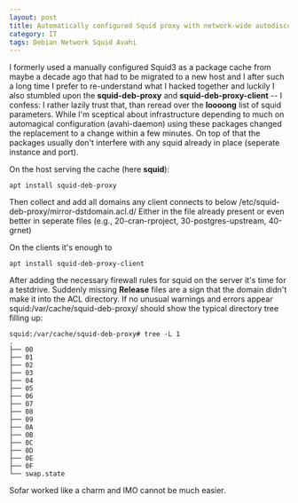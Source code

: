 ```yaml
---
layout: post
title: Automatically configured Squid proxy with network-wide autodiscovery for Debian package caching
category: IT
tags: Debian Network Squid Avahi
---
```


I formerly used a manually configured Squid3 as a package cache from maybe a decade ago that had to be
migrated to a new host and I after such a long time I prefer to re-understand what I hacked together
and luckily I also stumbled upon the **squid-deb-proxy** and **squid-deb-proxy-client**
-- I confess: I rather lazily trust that, than reread over the **loooong** list of squid parameters.
While I'm sceptical about infrastructure depending to much on automagical configuration (avahi-daemon) using these packages
changed the replacement to a change within a few minutes.
On top of that the packages usually don't interfere with any squid already in place (seperate instance and port).

On the host serving the cache (here **squid**):
~~~
apt install squid-deb-proxy
~~~
Then collect and add all domains any client connects to below /etc/squid-deb-proxy/mirror-dstdomain.acl.d/
Either in the file already present or even better in seperate files
(e.g., 20-cran-rproject, 30-postgres-upstream, 40-grnet)

On the clients it's enough to
~~~
apt install squid-deb-proxy-client
~~~

After adding the necessary firewall rules for squid on the server it's time for a testdrive.
Suddenly missing **Release** files are a sign that the domain didn't make it into the ACL directory.
If no unusual warnings and errors appear squid:/var/cache/squid-deb-proxy/ should show the typical directory tree filling up:
~~~
squid:/var/cache/squid-deb-proxy# tree -L 1
.
├── 00
├── 01
├── 02
├── 03
├── 04
├── 05
├── 06
├── 07
├── 08
├── 09
├── 0A
├── 0B
├── 0C
├── 0D
├── 0E
├── 0F
└── swap.state
~~~

Sofar worked like a charm and IMO cannot be much easier.
